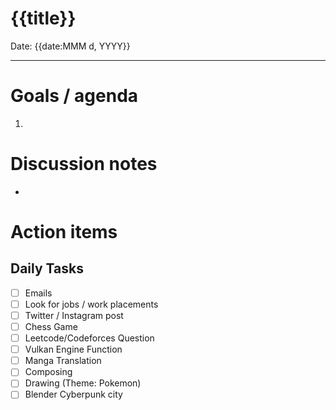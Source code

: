 
# {{title}}

Date: {{date:MMM d, YYYY}}

---

# Goals / agenda
1. 

# Discussion notes
- 

# Action items
## Daily Tasks
- [ ] Emails
- [ ] Look for jobs / work placements
- [ ] Twitter / Instagram post
- [ ] Chess Game
- [ ] Leetcode/Codeforces Question
- [ ] Vulkan Engine Function
- [ ] Manga Translation
- [ ] Composing
- [ ] Drawing (Theme: Pokemon)
- [ ] Blender Cyberpunk city
